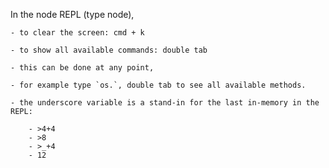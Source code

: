 In the node REPL (type node),
	
	- to clear the screen: cmd + k
	
	- to show all available commands: double tab
	
	- this can be done at any point,

	- for example type `os.`, double tab to see all available methods.

	- the underscore variable is a stand-in for the last in-memory in the REPL:

		- >4+4
		- >8
		- >_+4
		- 12	
